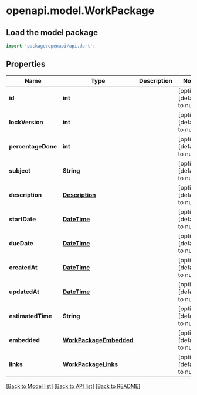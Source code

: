 # openapi.model.WorkPackage

## Load the model package
```dart
import 'package:openapi/api.dart';
```

## Properties
Name | Type | Description | Notes
------------ | ------------- | ------------- | -------------
**id** | **int** |  | [optional] [default to null]
**lockVersion** | **int** |  | [optional] [default to null]
**percentageDone** | **int** |  | [optional] [default to null]
**subject** | **String** |  | [optional] [default to null]
**description** | [**Description**](Description.md) |  | [optional] [default to null]
**startDate** | [**DateTime**](DateTime.md) |  | [optional] [default to null]
**dueDate** | [**DateTime**](DateTime.md) |  | [optional] [default to null]
**createdAt** | [**DateTime**](DateTime.md) |  | [optional] [default to null]
**updatedAt** | [**DateTime**](DateTime.md) |  | [optional] [default to null]
**estimatedTime** | **String** |  | [optional] [default to null]
**embedded** | [**WorkPackageEmbedded**](WorkPackageEmbedded.md) |  | [optional] [default to null]
**links** | [**WorkPackageLinks**](WorkPackageLinks.md) |  | [optional] [default to null]

[[Back to Model list]](../README.md#documentation-for-models) [[Back to API list]](../README.md#documentation-for-api-endpoints) [[Back to README]](../README.md)



